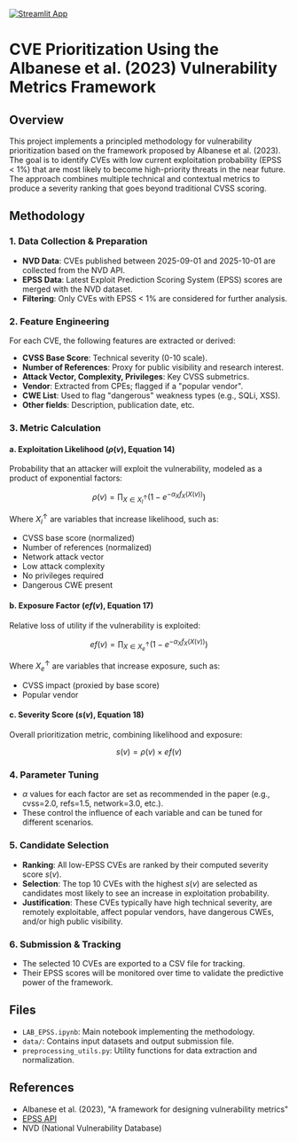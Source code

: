 [![Streamlit App](https://img.shields.io/badge/Streamlit-Live%20App-FF4B4B?style=for-the-badge&logo=streamlit&logoColor=white)](https://your-app.streamlit.app)

# CVE Prioritization Using the Albanese et al. (2023) Vulnerability Metrics Framework

## Overview

This project implements a principled methodology for vulnerability prioritization based on the framework proposed by Albanese et al. (2023). The goal is to identify CVEs with low current exploitation probability (EPSS < 1%) that are most likely to become high-priority threats in the near future. The approach combines multiple technical and contextual metrics to produce a severity ranking that goes beyond traditional CVSS scoring.

## Methodology

### 1. Data Collection & Preparation

- **NVD Data**: CVEs published between 2025-09-01 and 2025-10-01 are collected from the NVD API.
- **EPSS Data**: Latest Exploit Prediction Scoring System (EPSS) scores are merged with the NVD dataset.
- **Filtering**: Only CVEs with EPSS < 1% are considered for further analysis.

### 2. Feature Engineering

For each CVE, the following features are extracted or derived:
- **CVSS Base Score**: Technical severity (0-10 scale).
- **Number of References**: Proxy for public visibility and research interest.
- **Attack Vector, Complexity, Privileges**: Key CVSS submetrics.
- **Vendor**: Extracted from CPEs; flagged if a "popular vendor".
- **CWE List**: Used to flag "dangerous" weakness types (e.g., SQLi, XSS).
- **Other fields**: Description, publication date, etc.

### 3. Metric Calculation

#### a. Exploitation Likelihood ($\rho(v)$, Equation 14)

Probability that an attacker will exploit the vulnerability, modeled as a product of exponential factors:

$$
\rho(v) = \prod_{X \in X^\uparrow_l} \left(1 - e^{-\alpha_X f_X(X(v))}\right)
$$

Where $X^\uparrow_l$ are variables that increase likelihood, such as:
- CVSS base score (normalized)
- Number of references (normalized)
- Network attack vector
- Low attack complexity
- No privileges required
- Dangerous CWE present

#### b. Exposure Factor ($ef(v)$, Equation 17)

Relative loss of utility if the vulnerability is exploited:

$$
ef(v) = \prod_{X \in X^\uparrow_e} \left(1 - e^{-\alpha_X f_X(X(v))}\right)
$$

Where $X^\uparrow_e$ are variables that increase exposure, such as:
- CVSS impact (proxied by base score)
- Popular vendor

#### c. Severity Score ($s(v)$, Equation 18)

Overall prioritization metric, combining likelihood and exposure:

$$
s(v) = \rho(v) \times ef(v)
$$

### 4. Parameter Tuning

- $\alpha$ values for each factor are set as recommended in the paper (e.g., cvss=2.0, refs=1.5, network=3.0, etc.).
- These control the influence of each variable and can be tuned for different scenarios.

### 5. Candidate Selection

- **Ranking**: All low-EPSS CVEs are ranked by their computed severity score $s(v)$.
- **Selection**: The top 10 CVEs with the highest $s(v)$ are selected as candidates most likely to see an increase in exploitation probability.
- **Justification**: These CVEs typically have high technical severity, are remotely exploitable, affect popular vendors, have dangerous CWEs, and/or high public visibility.

### 6. Submission & Tracking

- The selected 10 CVEs are exported to a CSV file for tracking.
- Their EPSS scores will be monitored over time to validate the predictive power of the framework.


## Files

- `LAB_EPSS.ipynb`: Main notebook implementing the methodology.
- `data/`: Contains input datasets and output submission file.
- `preprocessing_utils.py`: Utility functions for data extraction and normalization.

## References

- Albanese et al. (2023), "A framework for designing vulnerability metrics"
- [EPSS API](https://www.first.org/epss/api)
- NVD (National Vulnerability Database)



